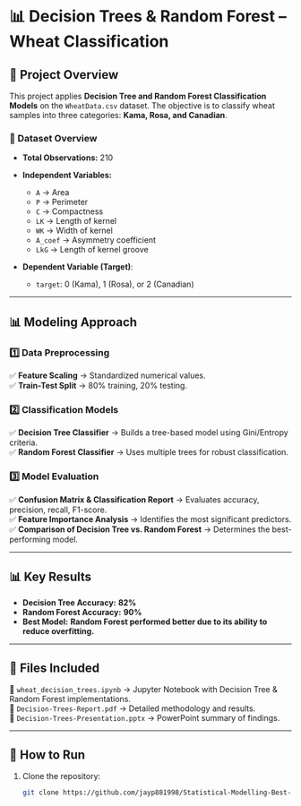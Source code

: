 # 📊 Decision Trees & Random Forest – Wheat Classification

## 📝 Project Overview
This project applies **Decision Tree and Random Forest Classification Models** on the `WheatData.csv` dataset. The objective is to classify wheat samples into three categories: **Kama, Rosa, and Canadian**.

### 📌 Dataset Overview
- **Total Observations:** 210  
- **Independent Variables:**
  - `A` → Area  
  - `P` → Perimeter  
  - `C` → Compactness  
  - `LK` → Length of kernel  
  - `WK` → Width of kernel  
  - `A_coef` → Asymmetry coefficient  
  - `LkG` → Length of kernel groove  

- **Dependent Variable (Target)**:  
  - `target`: 0 (Kama), 1 (Rosa), or 2 (Canadian)  

---

## 📊 Modeling Approach
### **1️⃣ Data Preprocessing**
✅ **Feature Scaling** → Standardized numerical values.  
✅ **Train-Test Split** → 80% training, 20% testing.  

### **2️⃣ Classification Models**
✅ **Decision Tree Classifier** → Builds a tree-based model using Gini/Entropy criteria.  
✅ **Random Forest Classifier** → Uses multiple trees for robust classification.  

### **3️⃣ Model Evaluation**
✅ **Confusion Matrix & Classification Report** → Evaluates accuracy, precision, recall, F1-score.  
✅ **Feature Importance Analysis** → Identifies the most significant predictors.  
✅ **Comparison of Decision Tree vs. Random Forest** → Determines the best-performing model.  

---

## **📊 Key Results**
- **Decision Tree Accuracy:** **82%**  
- **Random Forest Accuracy:** **90%**  
- **Best Model:** **Random Forest performed better due to its ability to reduce overfitting.**  

---

## **📂 Files Included**
📌 `wheat_decision_trees.ipynb` → Jupyter Notebook with Decision Tree & Random Forest implementations.  
📌 `Decision-Trees-Report.pdf` → Detailed methodology and results.  
📌 `Decision-Trees-Presentation.pptx` → PowerPoint summary of findings.  

---

## 🚀 **How to Run**
1. Clone the repository:
   ```sh
   git clone https://github.com/jayp881998/Statistical-Modelling-Best-Practices.git
